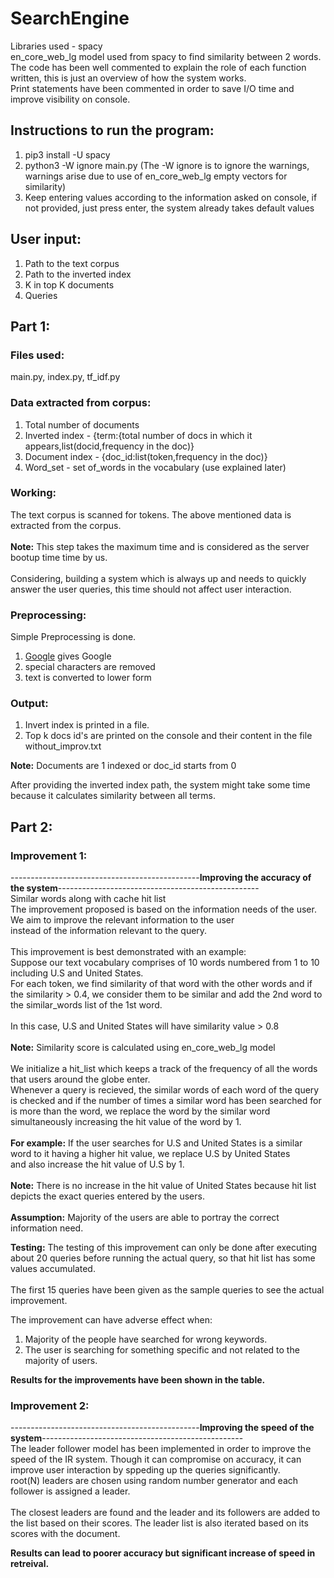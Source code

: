 # SearchEngine
Libraries used - spacy<br>
en_core_web_lg model used from spacy to find similarity between 2 words.<br>
The code has been well commented to explain the role of each function written, this is just an overview of how the system works.<br>
Print statements have been commented in order to save I/O time and improve visibility on console.

## Instructions to run the program:
1. pip3 install -U spacy
2. python3 -W ignore main.py (The -W ignore is to ignore the warnings, warnings arise due to use of en_core_web_lg empty vectors for similarity)
3. Keep entering values according to the information asked on console, if not provided, just press enter, 
   the system already takes default values


## User input:
1. Path to the text corpus
2. Path to the inverted index 
3. K in top K documents
4. Queries 

## Part 1:
### Files used:
main.py, index.py, tf_idf.py

### Data extracted from corpus:
1. Total number of documents
2. Inverted index - {term:{total number of docs in which it appears,list(docid,frequency in the doc)}
3. Document index - {doc_id:list(token,frequency in the doc)}
4. Word_set - set of_words in the vocabulary (use explained later)

### Working:
The text corpus is scanned for tokens. The above mentioned data is extracted from the corpus.<br><br>
<b>Note:</b> This step takes the maximum time and is considered as the server bootup time time by us.<br><br>
Considering, building a system which is always up
and needs to quickly answer the user queries, this time should not affect user interaction.

### Preprocessing:
Simple Preprocessing is done.
1. <a href="https://www.google.com">Google</a> gives Google
2. special characters are removed
3. text is converted to lower form

### Output:
1. Invert index is printed in a file.
2. Top k docs id's are printed on the console and their content in the file without_improv.txt

<b>Note:</b> Documents are 1 indexed or doc_id starts from 0

After providing the inverted index path, the system might take some time because it calculates similarity between all terms.          


## Part 2:
### Improvement 1:
-----------------------------------------------<b>Improving the accuracy of the system</b>--------------------------------------------------<br>
Similar words along with cache hit list<br>
The improvement proposed is based on the information needs of the user. We aim to improve the relevant information to the user<br>
instead of the information relevant to the query.<br><br>
This improvement is best demonstrated with an example:<br>
Suppose our text vocabulary comprises of 10 words numbered from 1 to 10 including U.S and United States.<br>
For each token, we find similarity of that word with the other words and if the similarity > 0.4, we consider them to be similar and add the 2nd word
to the similar_words list of the 1st word.<br><br>
In this case, U.S and United States will have similarity value > 0.8<br><br>
<b>Note:</b> Similarity score is calculated using en_core_web_lg model<br><br>
We initialize a hit_list which keeps a track of the frequency of all the words that users around the globe enter.<br>
Whenever a query is recieved, the similar words of each word of the query is checked and if the number of times a similar word has been searched for
is more than the word, we replace the word by the similar word simultaneously increasing the hit value of the word by 1.<br><br>
<b>For example:</b> If the user searches for U.S and United States is a similar word to it having a higher hit value, we replace U.S by United States<br>
and also increase the hit value of U.S by 1.
<br><br>
<b>Note:</b> There is no increase in the hit value of United States because hit list depicts the exact queries entered by the users.
<br><br>
<b>Assumption:</b> Majority of the users are able to portray the correct information need.

<b>Testing:</b> The testing of this improvement can only be done after executing about 20 queries before running the actual query, so that hit list has some values accumulated.<br><br>
The first 15 queries have been given as the sample queries to see the actual improvement.<br>

The improvement can have adverse effect when:
1) Majority of the people have searched for wrong keywords.
2) The user is searching for something specific and not related to the majority of users.

<b>Results for the improvements have been shown in the table.</b>


### Improvement 2:
-----------------------------------------------<b>Improving the speed of the system</b>--------------------------------------------------<br>
The leader follower model has been implemented in order to improve the speed of the IR system. Though it can compromise on accuracy, it can improve user interaction by sppeding up the queries significantly.<br>
root(N) leaders are chosen using random number generator and each follower is assigned a leader.<br><br>
The closest leaders are found and the leader and its followers are added to the list based on their scores. The leader list is also iterated based on its scores with the document.

<b>Results can lead to poorer accuracy but significant increase of speed in retreival.</b>
